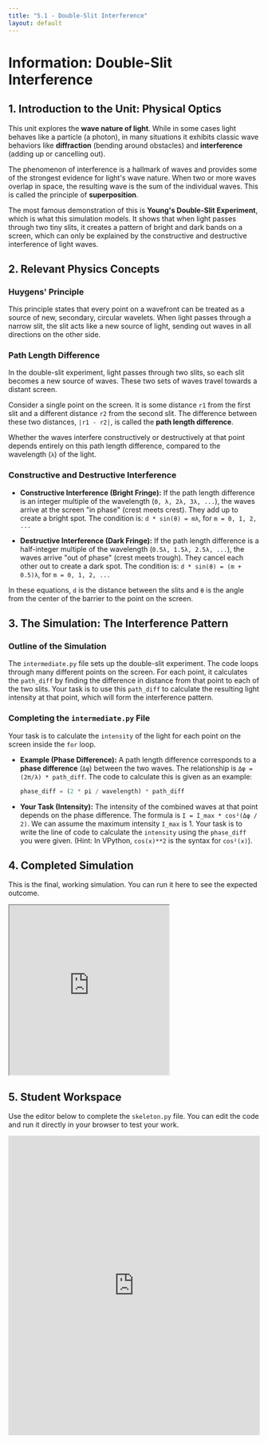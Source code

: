 ```yaml
---
title: "5.1 - Double-Slit Interference"
layout: default
---
```

# Information: Double-Slit Interference

## 1. Introduction to the Unit: Physical Optics

This unit explores the **wave nature of light**. While in some cases light behaves like a particle (a photon), in many situations it exhibits classic wave behaviors like **diffraction** (bending around obstacles) and **interference** (adding up or cancelling out).

The phenomenon of interference is a hallmark of waves and provides some of the strongest evidence for light's wave nature. When two or more waves overlap in space, the resulting wave is the sum of the individual waves. This is called the principle of **superposition**.

The most famous demonstration of this is **Young's Double-Slit Experiment**, which is what this simulation models. It shows that when light passes through two tiny slits, it creates a pattern of bright and dark bands on a screen, which can only be explained by the constructive and destructive interference of light waves.

## 2. Relevant Physics Concepts

### Huygens' Principle

This principle states that every point on a wavefront can be treated as a source of new, secondary, circular wavelets. When light passes through a narrow slit, the slit acts like a new source of light, sending out waves in all directions on the other side.

### Path Length Difference

In the double-slit experiment, light passes through two slits, so each slit becomes a new source of waves. These two sets of waves travel towards a distant screen.

Consider a single point on the screen. It is some distance `r1` from the first slit and a different distance `r2` from the second slit. The difference between these two distances, `|r1 - r2|`, is called the **path length difference**.

Whether the waves interfere constructively or destructively at that point depends entirely on this path length difference, compared to the wavelength (`λ`) of the light.

### Constructive and Destructive Interference

-   **Constructive Interference (Bright Fringe):** If the path length difference is an integer multiple of the wavelength (`0, λ, 2λ, 3λ, ...`), the waves arrive at the screen "in phase" (crest meets crest). They add up to create a bright spot.
    The condition is: `d * sin(θ) = mλ`, for `m = 0, 1, 2, ...`

-   **Destructive Interference (Dark Fringe):** If the path length difference is a half-integer multiple of the wavelength (`0.5λ, 1.5λ, 2.5λ, ...`), the waves arrive "out of phase" (crest meets trough). They cancel each other out to create a dark spot.
    The condition is: `d * sin(θ) = (m + 0.5)λ`, for `m = 0, 1, 2, ...`

In these equations, `d` is the distance between the slits and `θ` is the angle from the center of the barrier to the point on the screen.

## 3. The Simulation: The Interference Pattern

### Outline of the Simulation

The `intermediate.py` file sets up the double-slit experiment. The code loops through many different points on the screen. For each point, it calculates the `path_diff` by finding the difference in distance from that point to each of the two slits. Your task is to use this `path_diff` to calculate the resulting light intensity at that point, which will form the interference pattern.

### Completing the `intermediate.py` File

Your task is to calculate the `intensity` of the light for each point on the screen inside the `for` loop.

- **Example (Phase Difference):** A path length difference corresponds to a **phase difference** (`Δφ`) between the two waves. The relationship is `Δφ = (2π/λ) * path_diff`. The code to calculate this is given as an example:
  ```python
  phase_diff = (2 * pi / wavelength) * path_diff
  ```

- **Your Task (Intensity):** The intensity of the combined waves at that point depends on the phase difference. The formula is `I = I_max * cos²(Δφ / 2)`. We can assume the maximum intensity `I_max` is 1. Your task is to write the line of code to calculate the `intensity` using the `phase_diff` you were given. (Hint: In VPython, `cos(x)**2` is the syntax for `cos²(x)`).

## 4. Completed Simulation

This is the final, working simulation. You can run it here to see the expected outcome.

<iframe src="https://glowscript.org/#/user/cglenz/folder/APSimulations-2/program/5.1-complete.py" width="320" height="340"></iframe>

## 5. Student Workspace

Use the editor below to complete the `skeleton.py` file. You can edit the code and run it directly in your browser to test your work.

<iframe src="https://trinket.io/embed/glowscript/e28523e546db" width="100%" height="600" frameborder="0" marginwidth="0" marginheight="0" allowfullscreen></iframe>